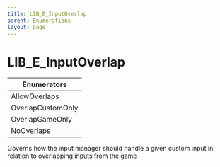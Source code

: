 ```yaml
---
title: LIB_E_InputOverlap
parent: Enumerations
layout: page
---
```


# LIB_E_InputOverlap

| Enumerators |
| --- |
| AllowOverlaps |
| OverlapCustomOnly |
| OverlapGameOnly |
| NoOverlaps |

Governs how the input manager should handle a given custom input in relation to overlapping inputs from the game
